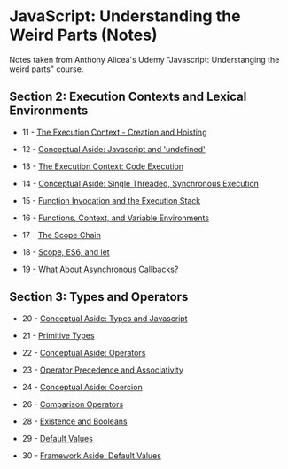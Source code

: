 # JavaScript: Understanding the Weird Parts (Notes)

Notes taken from Anthony Alicea's Udemy "Javascript: Understanging the weird parts" course.

## Section 2: Execution Contexts and Lexical Environments

-   11 - [The Execution Context - Creation and Hoisting](s2-11-creation-and-hoisting)

-   12 - [Conceptual Aside: Javascript and 'undefined'](s2-12-js-and-undefined/README.md)

-   13 - [The Execution Context: Code Execution](s2-13-code-execution)

-   14 - [Conceptual Aside: Single Threaded, Synchronous Execution](s2-14-single-threaded-sync-exec)

-   15 - [Function Invocation and the Execution Stack](s2-15-execution-stack)

-   16 - [Functions, Context, and Variable Environments](s2-16-fun-context-var-env)

-   17 - [The Scope Chain](s2-17-scope-chain)

-   18 - [Scope, ES6, and let](s2-18-scope-es6-let)

-   19 - [What About Asynchronous Callbacks?](s2-19-async-callbacks)

## Section 3: Types and Operators

-   20 - [Conceptual Aside: Types and Javascript](s3-20-types-js)

-   21 - [Primitive Types](s3-21-primitive-types)

-   22 - [Conceptual Aside: Operators](s3-22-operators)

-   23 - [Operator Precedence and Associativity](s3-23-procedence-associativity)

-   24 - [Conceptual Aside: Coercion](s3-24-coercion)

-   26 - [Comparison Operators](s3-26-comparison-operators)

-   28 - [Existence and Booleans](s3-28-existence-booleans)

-   29 - [Default Values](s3-29-default-values)

-   30 - [Framework Aside: Default Values](s3-30-framework-aside-def-vals)
